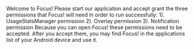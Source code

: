 Welcome to Focus! Please start our application and accept grant the three permissions that Focus! will need in order to run successfully:
1). UsageStatsManager permission
2). Overlay permission
3). Notification permission
Because you can open Focus! these permissions need to be accepted. After you accept them, you may find Focus! in the applications list of your Android device and use it.
